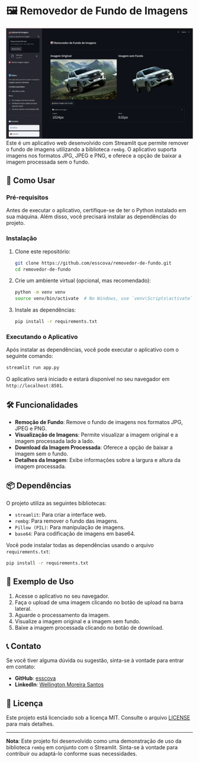 # 🖼️ Removedor de Fundo de Imagens

![screenshot](image.png)
Este é um aplicativo web desenvolvido com Streamlit que permite remover o fundo de imagens utilizando a biblioteca `rembg`. O aplicativo suporta imagens nos formatos JPG, JPEG e PNG, e oferece a opção de baixar a imagem processada sem o fundo.

## 🚀 Como Usar

### Pré-requisitos

Antes de executar o aplicativo, certifique-se de ter o Python instalado em sua máquina. Além disso, você precisará instalar as dependências do projeto.

### Instalação

1. Clone este repositório:

   ```bash
   git clone https://github.com/esscova/removedor-de-fundo.git
   cd removedor-de-fundo
   ```

2. Crie um ambiente virtual (opcional, mas recomendado):

   ```bash
   python -m venv venv
   source venv/bin/activate  # No Windows, use `venv\Scripts\activate`
   ```

3. Instale as dependências:

   ```bash
   pip install -r requirements.txt
   ```

### Executando o Aplicativo

Após instalar as dependências, você pode executar o aplicativo com o seguinte comando:

```bash
streamlit run app.py
```

O aplicativo será iniciado e estará disponível no seu navegador em `http://localhost:8501`.

## 🛠️ Funcionalidades

- **Remoção de Fundo**: Remove o fundo de imagens nos formatos JPG, JPEG e PNG.
- **Visualização de Imagens**: Permite visualizar a imagem original e a imagem processada lado a lado.
- **Download da Imagem Processada**: Oferece a opção de baixar a imagem sem o fundo.
- **Detalhes da Imagem**: Exibe informações sobre a largura e altura da imagem processada.

## 📦 Dependências

O projeto utiliza as seguintes bibliotecas:

- `streamlit`: Para criar a interface web.
- `rembg`: Para remover o fundo das imagens.
- `Pillow (PIL)`: Para manipulação de imagens.
- `base64`: Para codificação de imagens em base64.

Você pode instalar todas as dependências usando o arquivo `requirements.txt`:

```bash
pip install -r requirements.txt
```

## 📝 Exemplo de Uso

1. Acesse o aplicativo no seu navegador.
2. Faça o upload de uma imagem clicando no botão de upload na barra lateral.
3. Aguarde o processamento da imagem.
4. Visualize a imagem original e a imagem sem fundo.
5. Baixe a imagem processada clicando no botão de download.

## 📞 Contato

Se você tiver alguma dúvida ou sugestão, sinta-se à vontade para entrar em contato:

- **GitHub**: [esscova](https://github.com/esscova)
- **LinkedIn**: [Wellington Moreira Santos](https://linkedin.com/in/wellington-moreira-santos)

## 📄 Licença

Este projeto está licenciado sob a licença MIT. Consulte o arquivo [LICENSE](LICENSE) para mais detalhes.

---

**Nota**: Este projeto foi desenvolvido como uma demonstração de uso da biblioteca `rembg` em conjunto com o Streamlit. Sinta-se à vontade para contribuir ou adaptá-lo conforme suas necessidades.

